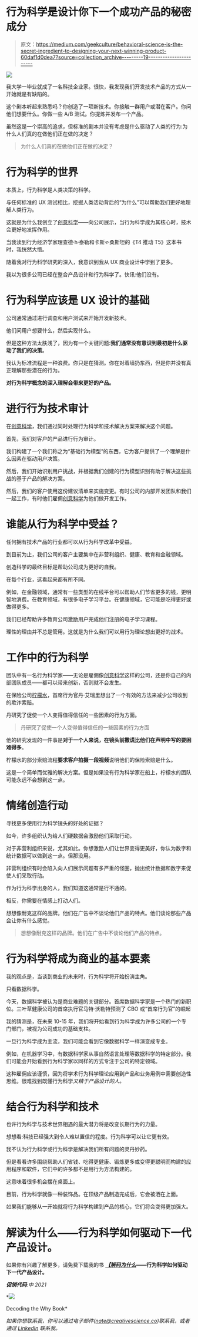# 行为科学是设计你下一个成功产品的秘密成分

> 原文：<https://medium.com/geekculture/behavioral-science-is-the-secret-ingredient-to-designing-your-next-winning-product-60daf1d0dea7?source=collection_archive---------19----------------------->

![](img/289a071a47356c7e239bd08371084233.png)

我大学一毕业就成了一名科技企业家。很快，我发现我们开发技术产品的方式从一开始就是有缺陷的。

这个剧本听起来熟悉吗？你创造了一项新技术。你接触一群用户或潜在客户。你问他们想要什么。你做一些 A/B 测试。你提炼并发布一个产品。

虽然这是一个崇高的追求，但标准的剧本并没有考虑是什么驱动了人类的行为:为什么人们真的在做他们正在做的决定？

> 为什么人们真的在做他们正在做的决定？

# 行为科学的世界

本质上，行为科学是人类决策的科学。

与任何标准的 UX 测试相比，挖掘人类活动背后的“为什么”可以帮助我们更好地理解人类行为。

这就是为什么我创立了[创意科学](https://creativescience.co/)——向公司展示，当行为科学成为其核心时，技术会更好地发挥作用。

当我读到行为经济学家理查德·h·泰勒和卡斯·r·桑斯坦的《T4 推动 T5》这本书时，我恍然大悟。

随着我对行为科学研究的深入，我意识到我从 UX 商业设计中学到了更多。

我以为很多公司已经在整合产品设计和行为科学了。快讯:他们没有。

# 行为科学应该是 UX 设计的基础

公司通常通过进行调查和用户测试来开始开发新技术。

他们问用户想要什么，然后实现什么。

但是这种方法太肤浅了，因为有一个关键问题:**我们通常没有意识到最初是什么驱动了我们的决策**。

我认为标准流程是一种浪费。你只是在猜测。你在对着墙扔东西，但是你并没有真正理解那些潜在的行为。

**对行为科学概念的深入理解会带来更好的产品。**

# 进行行为技术审计

在[创意科学](https://creativescience.co/)，我们通过同时处理行为科学和技术解决方案来解决这个问题。

首先，我们对客户的产品进行行为审计。

我们构建了一个我们称之为“基础行为模型”的东西，它为客户提供了一个理解是什么因素在驱动用户决策。

然后，我们开始识别用户挑战，并根据我们创建的行为模型识别有助于解决这些挑战的基于产品的解决方案。

然后，我们的客户使用这份建议清单来实施变更。有时公司的内部开发团队和我们一起工作，有时他们雇佣[创意科学](https://creativescience.co/)为他们做开发工作。

# 谁能从行为科学中受益？

任何拥有技术产品的行业都可以从行为科学改革中受益。

到目前为止，我们公司的客户主要集中在非营利组织、健康、教育和金融领域。

创造科学的最终目标是帮助公司成为更好的自我。

在每个行业，这看起来都有所不同。

例如，在金融领域，通常有一些类型的在线平台可以帮助人们节省更多的钱，更明智地消费。在教育领域，有很多电子学习平台。在健康领域，它可能是吃得更好或做得更多。

我们已经帮助许多教育公司激励用户完成他们注册的电子学习课程。

理性的理由并不总是管用。这就是为什么我们可以用行为理论想出更好的战术。

# 工作中的行为科学

团队中有一名行为科学家——无论是雇佣像[创意科学](https://creativescience.co/)这样的公司，还是你自己的内部团队成员——都可以带来创新，否则就不会发生。

在保险公司[柠檬水](https://www.lemonade.com/)，首席行为官丹·艾瑞里想出了一个有效的方法来减少公司收到的欺诈索赔。

丹研究了促使一个人变得值得信任的一些因素的行为方面。

> 丹研究了促使一个人变得值得信任的一些因素的行为方面

他的研究发现的一件事是**对于一个人来说，在镜头前撒谎比他们在声明中写的要困难得多**。

柠檬水的部分索赔流程**要求客户拍摄一段视频**说明他们的保险索赔是什么。

这是一个简单而优雅的解决方案。但是如果没有行为科学家在船上，柠檬水的团队可能永远不会想到这一点。

# 情绪创造行动

寻找更多使用行为科学镜头的好处的证据？

如今，许多组织认为给人们硬数据会激励他们采取行动。

对于非营利组织来说，尤其如此。你想激励人们让世界变得更美好，你认为数字和统计数据可以做到这一点。但那没用。

非营利组织有时会陷入向人们展示问题有多严重的怪圈，抛出统计数据和数字来促使人们采取行动。

作为行为科学出身的人，我们知道这通常是行不通的。

相反，你需要在情感上打动人们。

想想像耐克这样的品牌。他们在广告中不谈论他们产品的特点。他们谈论那些产品会让你有什么感觉。

> 想想像耐克这样的品牌。他们在广告中不谈论他们产品的特点。

# 行为科学将成为商业的基本要素

我的观点是，当谈到商业的未来时，行为科学将开始扮演主角。

只看数据科学。

今天，数据科学被认为是商业难题的关键部分。首席数据科学家是一个热门的新职位。三叶草健康公司的首席执行官马特·沃勒特预测了 CBO 或“首席行为官”的崛起

我的猜测是，在未来 10-15 年，我们将开始看到行为科学成为许多公司的一个专门部门，被视为公司成功的基础支柱。

一旦行为科学成为主流，我们可能会看到它像数据科学一样演变成专业。

例如，在机器学习中，有数据科学家从事自然语言处理等数据科学的特定部分。我们可能会开始看到行为科学家以同样的方式专注于公司的特定领域。

这种雇佣应该谨慎，因为将学术行为科学理论应用到产品和业务用例中需要创造性思维。很难找到既懂行为科学*又精于产品设计的人。*

# 结合行为科学和技术

也许行为科学与技术世界相遇的最大潜力将是改变长期行为的力量。

想想看:科技已经强大到令人难以置信的程度。行为科学可以让它更有效。

我不认为行为科学或行为科学是解决我们所有问题的灵丹妙药。

但是看看许多围绕帮助人们省钱、吃得更健康、锻炼更多或变得更聪明而构建的应用程序和软件，它们中的许多都不是用行为方法构建的。

这意味着很多机会摆在桌面上。

目前，行为科学就像一种装饰品。在顶级产品制造完成后，它会被洒在上面。

如果我们能够从一开始就将行为科学构建到产品的核心，它们将会变得更加强大。

# 解读为什么——行为科学如何驱动下一代产品设计。

如果你有兴趣了解更多，请免费下载我的书 [***【解码为什么***](https://creativescience.co/decoding-the-why/)**——行为科学如何驱动下一代产品设计。**

***促销代码**:中 2021*

*[![](img/ff0dae9043958d62728e421df59fca2e.png)](https://creativescience.co/decoding-the-why/)

Decoding the Why Book* 

*如果你想联系我，你可以通过电子邮件([nate@creativescience.co](mailto:nate@creativescience.co))联系我，或者通过 [LinkedIn](https://www.linkedin.com/in/nate-andorsky-16556a8/) 联系我。*